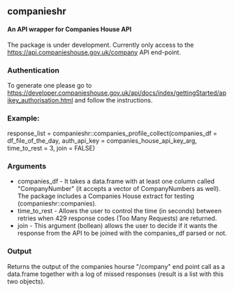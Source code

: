 ## companieshr
#### An API wrapper for Companies House API

The package is under development. Currently only access to the https://api.companieshouse.gov.uk/company API end-point.

### Authentication 

To generate one please go to https://developer.companieshouse.gov.uk/api/docs/index/gettingStarted/apikey_authorisation.html and follow the instructions.

### Example:

response_list = companieshr::companies_profile_collect(companies_df = df_file_of_the_day,
                                                                       auth_api_key = companies_house_api_key_arg,
                                                                       time_to_rest = 3,
                                                                       join = FALSE)

### Arguments

* companies_df - It takes a data.frame with at least one column called "CompanyNumber" (it accepts a vector of CompanyNumbers as well). The package includes a Companies House extract for testing (companieshr::companies).
* time_to_rest - Allows the user to control the time (in seconds) between retries when 429 response codes (Too Many Requests) are returned.
* join - This argument (bollean) allows the user to decide if it wants the response from the API to be joined with the companies_df parsed or not.
                                       
### Output

Returns the output of the companies hourse "/company" end point call as a data.frame together with a log of missed responses (result is a list with this two objects). 
